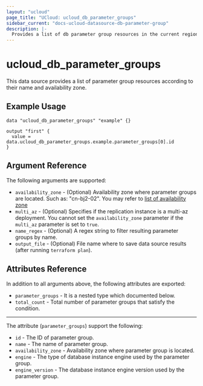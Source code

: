 ```yaml
---
layout: "ucloud"
page_title: "UCloud: ucloud_db_parameter_groups"
sidebar_current: "docs-ucloud-datasource-db-parameter-group"
description: |-
  Provides a list of db parameter group resources in the current region.
---
```


# ucloud_db_parameter_groups

This data source provides a list of parameter group resources according to their name and availability zone.

## Example Usage

```hcl
data "ucloud_db_parameter_groups" "example" {}

output "first" {
  value = data.ucloud_db_parameter_groups.example.parameter_groups[0].id
}
```

## Argument Reference

The following arguments are supported:

* `availability_zone` - (Optional) Availability zone where parameter groups are located. Such as: "cn-bj2-02". You may refer to [list of availability zone](https://docs.ucloud.cn/api/summary/regionlist)
* `multi_az` - (Optional) Specifies if the replication instance is a multi-az deployment. You cannot set the `availability_zone` parameter if the `multi_az` parameter is set to `true`.
* `name_regex` - (Optional) A regex string to filter resulting parameter groups by name.
* `output_file` - (Optional) File name where to save data source results (after running `terraform plan`).

## Attributes Reference

In addition to all arguments above, the following attributes are exported:

* `parameter_groups` - It is a nested type which documented below.
* `total_count` - Total number of parameter groups that satisfy the condition.

- - -

The attribute (`parameter_groups`) support the following:

* `id` - The ID of parameter group.
* `name` - The name of parameter group.
* `availability_zone` - Availability zone where parameter group is located.
* `engine` - The type of database instance engine used by the parameter group.
* `engine_version` - The database instance engine version used by the parameter group.
